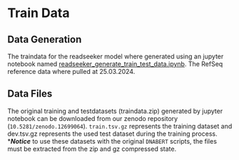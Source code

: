 # Train Data
## Data Generation

The traindata for the readseeker model where generated using an jupyter notebook named [readseeker_generate_train_test_data.ipynb](readseeker_generate_train_test_data.ipynb). The RefSeq reference data where pulled at 25.03.2024.
## Data Files
The original training and testdatasets (traindata.zip) generated by jupyter notebook can be downloaded from our zenodo repository (`10.5281/zenodo.12699064`). `train.tsv.gz` represents the training dataset and dev.tsv.gz represents the used test dataset during the training process. ****Notice*** to use these datasets with the original `DNABERT` scripts, the files must be extracted from the zip and gz compressed state.
